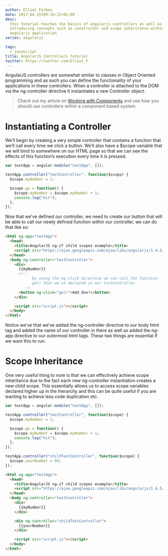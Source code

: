 ```yaml
---
author: Elliot Forbes
date: 2017-04-15T09:10:12+01:00
desc:
  this tutorial teaches the basics of angularjs controllers as well as
  introducing concepts such as constructor and scope inheritance within your
  angularjs application
series: angularjs

tags:
  - javascript
title: AngularJS Controllers Tutorial
twitter: https://twitter.com/Elliot_F
---
```


<p>AngularJS controllers are somewhat similar to classes in Object Oriented programming and as such you can define the functionality of your applications in these controllers. When a controller is attached to the DOM via the ng-controller directive it instantiates a new Controller object.</p>

> Check out my article on
> <a href="/javascript/angularjs/working-with-angularjs-component-applications/">Working
> with Components</a> and see how you should use controllers within a component
> based system.

# Instantiating a Controller

We’ll begin by creating a very simple controller that contains a function that
we’ll call every time we click a button. We’ll also have a \$scope variable that
we will bind to somewhere on our HTML page so that we can see the effects of
this function’s execution every time it is pressed.

```js
var testApp = angular.module("testApp", []);

testApp.controller("testController", function($scope) {
  $scope.myNumber = 1;

  $scope.go = function() {
    $scope.myNumber = $scope.myNumber + 1;
    console.log("hit");
  };
});
```

<p>Now that we’ve defined our controller, we need to create our button that will be able to call our newly defined function within our controller, we can do that like so:</p>

```html
<html ng-app="testApp">
  <head>
    <title>AngularJS ng-if child scopes example</title>
    <script src="https://ajax.googleapis.com/ajax/libs/angularjs/1.4.5/angular.min.js"></script>
  </head>
  <body ng-controller="testController">
    <div>
      {{myNumber}}
      <!--
            by using the ng-click directive we can call the function 
            go() that we've declared in our testController.
        -->
      <button ng-click="go()">Add One!</button>
    </div>

    <script src="script.js"></script>
  </body>
</html>
```

<p>Notice we’ve that we’ve added the ng-controller directive to our body html tag and added the name of our controller in there as well as added the ng-app directive to our outermost html tags. These two things are essential if we want this to run.</p>

# Scope Inheritance

<p>One very useful thing to note is that we can effectively achieve scope inheritance due to the fact each new ng-controller instantiation creates a new child scope. This essentially allows us to access scope variables declared higher up in the hierarchy and this can be quite useful if you are wanting to achieve less code duplication etc.</p>

```js
var testApp = angular.module("testApp", []);

testApp.controller("testController", function($scope) {
  $scope.myNumber = 1;

  $scope.go = function() {
    $scope.myNumber = $scope.myNumber + 1;
    console.log("hit");
  };
});

testApp.controller("childTestController", function($scope) {
  $scope.yourNumber = 99;
});
```

```html
<html ng-app="testApp">
  <head>
    <title>AngularJS ng-if child scopes example</title>
    <script src="https://ajax.googleapis.com/ajax/libs/angularjs/1.4.5/angular.min.js"></script>
  </head>
  <body ng-controller="testController">
    <div>
      {{myNumber}}
    </div>

    <div ng-controller="childTestController">
      {{yourNumber}}
    </div>

    <script src="script.js"></script>
  </body>
</html>
```
